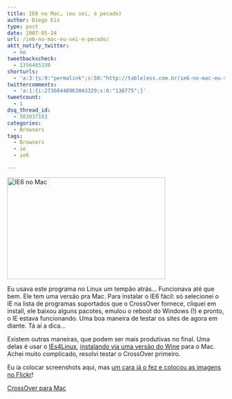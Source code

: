 ```yaml
---
title: IE6 no Mac… (eu sei, é pecado)
author: Diego Eis
type: post
date: 2007-05-24
url: /ie6-no-mac-eu-sei-e-pecado/
aktt_notify_twitter:
  - no
tweetbackscheck:
  - 1356465330
shorturls:
  - 'a:3:{s:9:"permalink";s:50:"http://tableless.com.br/ie6-no-mac-eu-sei-e-pecado";s:7:"tinyurl";s:26:"http://tinyurl.com/3pr5u5e";s:4:"isgd";s:19:"http://is.gd/nfig1l";}'
twittercomments:
  - 'a:1:{i:27360440963043329;s:6:"136775";}'
tweetcount:
  - 1
dsq_thread_id:
  - 503037103
categories:
  - Browsers
tags:
  - Browsers
  - ie
  - ie6

---
```

[<img src="http://tableless.com.br/wp-content/uploads/2007/05/ie6mac.png" alt="IE6 no Mac" height="235" width="366" />][1]

Eu usava este programa no Linux um tempão atrás&#8230; Funcionava até que bem. Ele tem uma versão pra Mac. Para instalar o IE6 fácil: só selecionei o IE na lista de programas suportados que o CrossOver fornece, cliquei em install, ele baixou alguns pacotes, emulou o reboot do Windows (!) e pronto, o IE estava funcionando. Uma boa maneira de testar os sites de agora em diante. Tá aí a dica&#8230;

Existem outras maneiras, que podem ser mais produtivas no final. Uma delas é usar o [IEs4Linux][2], [instalando via uma versão do Wine][3] para o Mac. Achei muito complicado, resolvi testar o CrossOver primeiro.

Eu ia colocar screenshots aqui, mas [um cara já o fez e colocou as imagens no Flickr][4]!

[CrossOver para Mac][5]

 [1]: http://tableless.com.br/wp-content/uploads/2007/05/ie6mac.png "IE6 no Mac"
 [2]: http://www.tatanka.com.br/ies4linux/page/Main_Page
 [3]: http://www.z3lab.org/sections/blogs/philipp-weitershausen/2006_11_30_how-to-install-ie6-on
 [4]: http://flickr.com/photos/jnewland/sets/72157594262220246/
 [5]: http://www.codeweavers.com/products/cxmac/